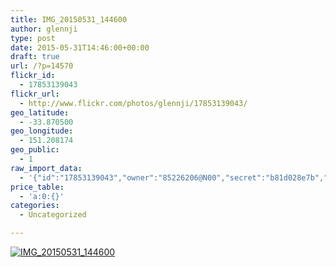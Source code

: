 ```yaml
---
title: IMG_20150531_144600
author: glennji
type: post
date: 2015-05-31T14:46:00+00:00
draft: true
url: /?p=14570
flickr_id:
  - 17853139043
flickr_url:
  - http://www.flickr.com/photos/glennji/17853139043/
geo_latitude:
  - -33.870500
geo_longitude:
  - 151.208174
geo_public:
  - 1
raw_import_data:
  - '{"id":"17853139043","owner":"85226206@N00","secret":"b81d028e7b","server":"560","farm":1,"title":"IMG_20150531_144600","ispublic":0,"isfriend":0,"isfamily":0,"description":{"_content":""},"dateupload":"1433469335","lastupdate":"1433469345","datetaken":"2015-05-31 14:46:00","datetakengranularity":"0","datetakenunknown":"0","ownername":"glennji","tags":"","machine_tags":"","originalsecret":"940791c1fd","originalformat":"jpg","latitude":"-33.870500","longitude":"151.208174","accuracy":"16","context":0,"place_id":"xln72MdWULghgrhJ","woeid":"7225613","geo_is_family":0,"geo_is_friend":0,"geo_is_contact":0,"geo_is_public":0,"media":"photo","media_status":"ready","url_o":"https://farm1.staticflickr.com/560/17853139043_940791c1fd_o.jpg","height_o":"1944","width_o":"2592"}'
price_table:
  - 'a:0:{}'
categories:
  - Uncategorized

---
```

<p class="flickr-image">
  <a href="http://www.flickr.com/photos/glennji/17853139043/" class="flickr-link"><img src="http://i2.wp.com/glennji.com/wp-content/uploads/2015/06/17853139043_940791c1fd_o.jpg?fit=1024%2C1024" width="" height="" alt="IMG_20150531_144600" class="keyring-img" /></a>
</p>
